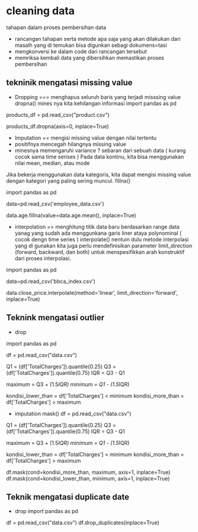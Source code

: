 cleaning data 
==
 tahapan dalam proses pembersihan data 
 - rancangan tahapan serta metode apa saja yang akan dilakukan   dari masalh yang di temukan   bisa digunkan sebagi dokumens=tasi
 -  mengkonversi ke dalam code dari rancangan tersebut
 -  memriksa kembali data yang dibersihkan   memastikan proses pembersihan

tekninik mengatasi  missing value 
--
- Dropping
===
menghapus seluruh baris  yang terjadi misssing value
dropna()
 mines nya  kita kehilangan informasi
import pandas as pd
 
products_df = pd.read_csv("product.csv")
 
products_df.dropna(axis=0, inplace=True)

- Imputation
==
mengisi  missing value  dengan nilai tertentu
- positifnya  mencegah hilangnya  missing value
- minesnya  memengaruhi variance ? sebaran dari sebuah data  ( kurang cocok sama time serises )
Pada data kontinu, kita bisa menggunakan nilai mean, median, atau mode

Jika bekerja menggunakan data kategoris, kita dapat mengisi missing value dengan kategori yang paling sering muncul.
fillna()

import pandas as pd
 
data=pd.read_csv('employee_data.csv')
 
data.age.fillna(value=data.age.mean(), inplace=True)

- interpolation
==
menghitung titik data baru   berdasarkan  range data yanag  yang sudah ada
menggunkana garis liner ataya  polynominal ( cocok dengn time series )
interpolate()
nentuin dulu  metode interpolasi yang di gunakan
kita juga perlu mendefinisikan parameter limit_direction (forward, backward, dan both) untuk menspesifikkan arah 
konstruktif dari proses interpolasi.

import pandas as pd
 
data=pd.read_csv('bbca_index.csv')
 
data.close_price.interpolate(method='linear', limit_direction='forward', inplace=True)

Teknink mengatasi outlier 
--
- drop

import pandas as pd
 
df = pd.read_csv("data.csv")
 
Q1 = (df['TotalCharges']).quantile(0.25)
Q3 = (df['TotalCharges']).quantile(0.75)
IQR = Q3 - Q1
 
maximum = Q3 + (1.5*IQR)
minimum = Q1 - (1.5*IQR)
 
kondisi_lower_than = df['TotalCharges'] < minimum
kondisi_more_than = df['TotalCharges'] > maximum

 - imputation
mask()
df = pd.read_csv("data.csv")
 
Q1 = (df['TotalCharges']).quantile(0.25)
Q3 = (df['TotalCharges']).quantile(0.75)
IQR = Q3 - Q1
 
maximum = Q3 + (1.5*IQR)
minimum = Q1 - (1.5*IQR)
 
kondisi_lower_than = df['TotalCharges'] < minimum
kondisi_more_than = df['TotalCharges'] > maximum
 
df.mask(cond=kondisi_more_than, maximum, axis=1, inplace=True)
df.mask(cond=kondisi_lower_than, minimum, axis=1, inplace=True)

Teknik mengatasi  duplicate date  
--
- drop
import pandas as pd
 
df = pd.read_csv("data.csv")
df.drop_duplicates(inplace=True)
